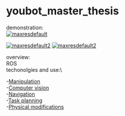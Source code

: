 # youbot_master_thesis
demonstration:\
[![maxresdefault](https://user-images.githubusercontent.com/68658068/117086114-f5a02e00-ad4b-11eb-9704-9aa8796481af.jpg)](https://youtu.be/eHf56aguuII)

[![maxresdefault2](https://user-images.githubusercontent.com/68658068/117086219-444dc800-ad4c-11eb-8265-04864fd88272.jpg)](https://youtu.be/eHf56aguuII) [![maxresdefault2](https://user-images.githubusercontent.com/68658068/117086219-444dc800-ad4c-11eb-8265-04864fd88272.jpg)](https://youtu.be/eHf56aguuII)

overview:\
ROS\
techonolgies and use:\

-[Manipulation](https://github.com/mikhail-chirkov/youbot_master_thesis_or_project/wiki/Manipulation) \
-[Computer vision](https://github.com/mikhail-chirkov/youbot_master_thesis_or_project/wiki/Computer-vision) \
-[Navigation](https://github.com/mikhail-chirkov/youbot_master_thesis_or_project/wiki/Navigation) \
-[Task planning](https://github.com/mikhail-chirkov/youbot_master_thesis_or_project/wiki/Task-planning)\
-[Physical modifications](https://github.com/mikhail-chirkov/youbot_master_thesis_or_project/wiki/3D-models)
